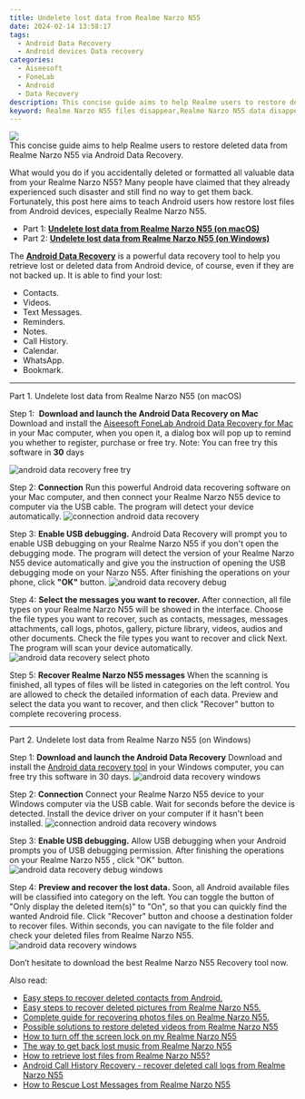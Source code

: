 ```yaml
---
title: Undelete lost data from Realme Narzo N55
date: 2024-02-14 13:58:17
tags: 
  - Android Data Recovery
  - Android devices Data recovery
categories: 
  - Aiseesoft
  - FoneLab
  - Android
  - Data Recovery
description: This concise guide aims to help Realme users to restore deleted data from Realme Narzo N55 via Android Data Recovery.
keyword: Realme Narzo N55 files disappear,Realme Narzo N55 data disappear,retrieve deleted files Realme Narzo N55,Realme Narzo N55 data retrieval,Regain missing files on Realme Narzo N55,broken Realme Narzo N55 data recovery solution,how to refind deleted data from Realme Narzo N55,Realme Narzo N55 all data delete,recover data from Realme Narzo N55,Realme Narzo N55 data recovery,data disappear Realme Narzo N55,extract data from water damaged phone Realme Narzo N55
---
```


<img src="https://img0mobiles.techidaily.com/images/best-assets/devices/realme/realme-narzo-n55/5.jpg" class="atpl-imgstyle"  />

<div class="atpl-content atpl-for-fonelab-android recover-data">

<div class="atpl-post-description-part-1">
This concise guide aims to help Realme users to restore deleted data from Realme Narzo N55 via Android Data Recovery.
</div>
<div class="atpl-post-device-model-description">

</div>




<div class="atpl-post-description-part-2">
<div class="tpl-content-sub-paragraph-normal">
  <p>
    What would you do if you accidentally deleted or formatted all valuable data from your Realme Narzo N55? Many people have claimed that they already experienced such disaster and still find no way to get them back. Fortunately, this post here aims to teach Android users how restore lost files from Android devices, especially Realme Narzo N55.
  </p>
</div>
</div>


<ul>
  <li>Part 1: <strong><a href="#p1">Undelete lost data from Realme Narzo N55 (on macOS)</a></strong></li>
  <li>Part 2: <strong><a href="#p2">Undelete lost data from Realme Narzo N55 (on Windows)</a></strong></li>
</ul>


<div class="atpl-post-description-part-3">
<div class="tpl-content-sub-paragraph-normal">
  <p>
      The <a href="https://tools.techidaily.com/aiseesoft-android-data-recovery/" target="_blank" rel="noopener"><strong>Android Data Recovery</strong></a> is a powerful data recovery tool to help you retrieve lost or deleted data from Android device, of course, even if they are not backed up. It is able to find your lost:
  </p>
  <ul class="tpl-content-sub-paragraph-ul-style">
    <li>Contacts.</li>
    <li>Videos.</li>
    <li>Text Messages.</li>
    <li>Reminders.</li>
    <li>Notes.</li>
    <li>Call History.</li>
    <li>Calendar.</li>
    <li>WhatsApp.</li>
    <li>Bookmark.</li>
  </ul>
</div>
</div>


<!-- Part 1 -->
<a id="p1" name="p1" ></a><hr>

<div>
  <span class="atpl-step-part-style">Part 1. Undelete lost data from Realme Narzo N55 (on macOS)</span>
</div>  

<span class="atpl-stepstyle-a"><span>Step 1: </span></span> <strong>Download and launch the Android Data Recovery on Mac</strong>
Download and install the <a href="https://tools.techidaily.com/aiseesoft-android-data-recovery-for-mac/" target="_blank" rel="noopener">Aiseesoft FoneLab Android Data Recovery for Mac</a> in your Mac computer, when you open it, a dialog box will pop up to remind you whether to register, purchase or free try.
Note: You can free try this software in <strong>30</strong> days

<img src="https://tools.techidaily.com/images/apps/aiseesoft/android-data-recovery/mac-free-try.png" class="atpl-imgstyle" alt="android data recovery free try" />

<span class="atpl-stepstyle-a"><span>Step 2: </span></span> <strong>Connection</strong>
Run this powerful Android data recovering software on your Mac computer, and then connect your Realme Narzo N55 device to computer via the USB cable. The program will detect your device automatically.
<img src="https://tools.techidaily.com/images/apps/aiseesoft/android-data-recovery/mac-connection-interface.jpg" class="atpl-imgstyle" alt="connection android data recovery" />

<span class="atpl-stepstyle-a"><span>Step 3: </span></span> <strong>Enable USB debugging.</strong>
Android Data Recovery will prompt you to enable USB debugging on your Realme Narzo N55  if you don't open the debugging mode. The program will detect the version of your Realme Narzo N55 device automatically and give you the instruction of opening the USB debugging mode on your Narzo N55. After finishing the operations on your phone, click <strong>"OK"</strong> button.
<img src="https://tools.techidaily.com/images/apps/aiseesoft/android-data-recovery/mac-android-usb-debug.jpg"  class="atpl-imgstyle" alt="android data recovery debug" />

<span class="atpl-stepstyle-a"><span>Step 4: </span></span> <strong>Select the messages you want to recover.</strong>
After connection, all file types on your Realme Narzo N55 will be showed in the interface. Choose the file types you want to recover, such as contacts, messages, messages attachments, call logs, photos, gallery, picture library, videos, audios and other documents. Check the file types you want to recover and click Next. The program will scan your device automatically.
<img src="https://tools.techidaily.com/images/apps/aiseesoft/android-data-recovery/mac-choose-type-photos.jpg" class="atpl-imgstyle" alt="android data recovery select photo" />

<span class="atpl-stepstyle-a"><span>Step 5: </span></span> <strong>Recover Realme Narzo N55 messages</strong>
When the scanning is finished, all types of files will be listed in categories on the left control. You are allowed to check the detailed information of each data. Preview and select the data you want to recover, and then click "Recover" button to complete recovering process.


<a id="p2" name="p2"></a><hr>

<!-- Part 2 -->
<div>
  <span class="atpl-step-part-style">Part 2. Undelete lost data from Realme Narzo N55 (on Windows)</span>
</div>

<span class="atpl-stepstyle-a"><span>Step 1: </span></span> <strong>Download and launch the Android Data Recovery</strong>
Download and install the <a href="https://tools.techidaily.com/aiseesoft-android-data-recovery-for-win/" target="_blank" rel="noopener">Android data recovery tool</a> in your Windows computer, you can free try this software in 30 days.
<img src="https://tools.techidaily.com/images/apps/aiseesoft/android-data-recovery/win-start-interface.png"  class="atpl-imgstyle" alt="android data recovery windows" />

<span class="atpl-stepstyle-a"><span>Step 2: </span></span> <strong>Connection</strong>
Connect your Realme Narzo N55 device to your Windows computer via the USB cable. Wait for seconds before the device is detected. Install the device driver on your computer if it hasn't been installed.
<img src="https://tools.techidaily.com/images/apps/aiseesoft/android-data-recovery/win-connection-interface.png" class="atpl-imgstyle" alt="connection android data recovery windows" />

<span class="atpl-stepstyle-a"><span>Step 3: </span></span> <strong>Enable USB debugging.</strong>
Allow USB debugging when your Android prompts you of USB debugging permission. After finishing the operations on your Realme Narzo N55 , click "OK" button.
<img src="https://tools.techidaily.com/images/apps/aiseesoft/android-data-recovery/win-android-usb-debug.png" class="atpl-imgstyle" alt="android data recovery debug windows" />

<span class="atpl-stepstyle-a"><span>Step 4: </span></span> <strong>Preview and recover the lost data.</strong>
Soon, all Android available files will be classified into category on the left. You can toggle the button of "Only display the deleted item(s)" to "On", so that you can quickly find the wanted Android file. Click "Recover" button and choose a destination folder to recover files. Within seconds, you can navigate to the file folder and check your deleted files from Realme Narzo N55.
<img src="https://tools.techidaily.com/images/apps/aiseesoft/android-data-recovery/win-recover-photos.png" class="atpl-imgstyle" alt="android data recovery windows" />

<div class="atpl-post-description-part-4">
<div class="tpl-content-sub-paragraph-normal">
    <p>
        Don’t hesitate to download the best Realme Narzo N55 Recovery tool now.
    </p>
</div>
</div>


<ins class="adsbygoogle"
     style="display:block"
     data-ad-client="ca-pub-7571918770474297"
     data-ad-slot="8358498916"
     data-ad-format="auto"
     data-full-width-responsive="true"></ins>

<span class="atpl-alsoreadstyle">Also read:</span>
<div><ul>
<li><a href="/easy-steps-to-recover-deleted-contacts-from-android-by-fonelab-android-recover-contacts/" target="_blank" rel="noopener"><u>Easy steps to recover deleted contacts from Android.</u></a></li>
<li><a href="/easy-steps-to-recover-deleted-pictures-from-realme-narzo-n55-by-fonelab-android-recover-pictures/" target="_blank" rel="noopener"><u>Easy steps to recover deleted pictures from Realme Narzo N55.</u></a></li>
<li><a href="/complete-guide-for-recovering-photos-files-on-realme-narzo-n55-by-fonelab-android-recover-photos/" target="_blank" rel="noopener"><u>Complete guide for recovering photos files on Realme Narzo N55.</u></a></li>
<li><a href="/possible-solutions-to-restore-deleted-videos-from-realme-narzo-n55-by-fonelab-android-recover-video/" target="_blank" rel="noopener"><u>Possible solutions to restore deleted videos from Realme Narzo N55</u></a></li>
<li><a href="/how-to-turn-off-the-screen-lock-on-my-realme-narzo-n55-by-drfone-android-unlock-android-unlock/" target="_blank" rel="noopener"><u>How to turn off the screen lock on my Realme Narzo N55</u></a></li>
<li><a href="/the-way-to-get-back-lost-music-from-realme-narzo-n55-by-fonelab-android-recover-music/" target="_blank" rel="noopener"><u>The way to get back lost music from Realme Narzo N55</u></a></li>
<li><a href="/how-to-retrieve-lost-files-from-realme-narzo-n55-by-fonelab-android-recover-data/" target="_blank" rel="noopener"><u>How to retrieve lost files from Realme Narzo N55?</u></a></li>
<li><a href="/android-call-history-recovery-recover-deleted-call-logs-from-realme-narzo-n55-by-fonelab-android-recover-call-logs/" target="_blank" rel="noopener"><u>Android Call History Recovery - recover deleted call logs from Realme Narzo N55</u></a></li>
<li><a href="/how-to-rescue-lost-messages-from-realme-narzo-n55-by-fonelab-android-recover-messages/" target="_blank" rel="noopener"><u>How to Rescue Lost Messages from Realme Narzo N55</u></a></li>
</ul></div>

</div>
